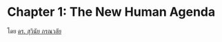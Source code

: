 Chapter 1: The New Human Agenda
===
โดย [ดร. สุวินัย ภรณวลัย](https://www.facebook.com/suvinaip/posts/2394555527248241?hc_location=ufi)
<!--stackedit_data:
eyJoaXN0b3J5IjpbLTI0MTA4NzM3NF19
-->